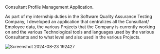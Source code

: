 Consultant Profile Management Application.

As part of my internship duties in the Software Quality Assurance Testing Company, I developed an application that centralizes all the Consultant/ Employee data, the various Projects that the Company is currently working on and the various Technological tools and languages used by the various Consultants and to what level and also used in the various Projects.


![Screenshot 2024-08-23 192427](https://github.com/user-attachments/assets/dec640b6-d9c1-45ce-97b9-7e7c8421596e)
